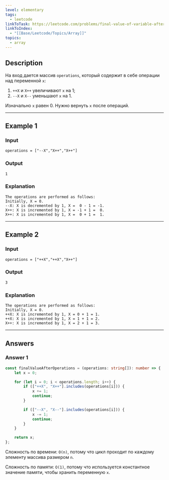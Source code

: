 ```yaml
---
level: elementary
tags:
  - leetcode
linkToTask: https://leetcode.com/problems/final-value-of-variable-after-performing-operations/description/
linkToIndex:
  - "[[Base/Leetcode/Topics/Array]]"
topics:
  - array
---
```

## Description

На вход дается массив `operations`, который содержит в себе операции над переменной `x`:
1. `++X` и `X++` увеличивают `x` на 1;
2. `--X` и `X--` уменьшают `x` на 1.

Изначально `x` равен 0. Нужно вернуть `x` после операций.

---
## Example 1

### Input

```
operations = ["--X","X++","X++"]
```
### Output

```
1
```
### Explanation

```
The operations are performed as follows:
Initially, X = 0.
--X: X is decremented by 1, X =  0 - 1 = -1.
X++: X is incremented by 1, X = -1 + 1 =  0.
X++: X is incremented by 1, X =  0 + 1 =  1.
```

---
## Example 2

### Input

```
operations = ["++X","++X","X++"]
```
### Output

```
3
```
### Explanation

```
The operations are performed as follows:
Initially, X = 0.
++X: X is incremented by 1, X = 0 + 1 = 1.
++X: X is incremented by 1, X = 1 + 1 = 2.
X++: X is incremented by 1, X = 2 + 1 = 3.
```

---
## Answers

### Answer 1

```typescript
const finalValueAfterOperations = (operations: string[]): number => {
    let x = 0;

    for (let i = 0; i < operations.length; i++) {
        if (["++X", "X++"].includes(operations[i])) {
            x += 1;
            continue;
        }

        if (["--X", "X--"].includes(operations[i])) {
            x -= 1;
            continue;
        }
    }

    return x;
};
```

Сложность по времени: `O(n)`, потому что цикл проходит по каждому элементу массива размером `n`.

Сложность по памяти: `O(1)`, потому что используется константное значение памяти, чтобы хранить переменную `x`.